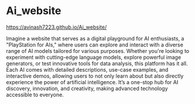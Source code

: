 # Ai_website

https://avinash7223.github.io/Ai_website/

Imagine a website that serves as a digital playground for AI enthusiasts, a "PlayStation for AIs," where users can explore and interact with a diverse range of AI models tailored for various purposes. Whether you're looking to experiment with cutting-edge language models, explore powerful image generators, or test innovative tools for data analysis, this platform has it all. Each AI comes with detailed descriptions, use-case examples, and interactive demos, allowing users to not only learn about but also directly experience the power of artificial intelligence. It’s a one-stop hub for AI discovery, innovation, and creativity, making advanced technology accessible to everyone.
